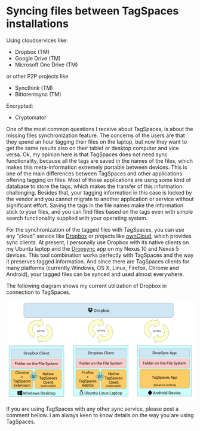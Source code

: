 # Syncing files between TagSpaces installations

Using cloudservices like:

* Dropbox (TM)
* Google Drive (TM)
* Microsoft One Drive (TM)


or other P2P projects like

* Syncthink (TM)
* Bittorentsync (TM)

Encrypted:

* Cryptomator

One of the most common questions I receive about TagSpaces, is about the missing files synchronization feature. The concerns of the users are that they spend an hour tagging their files on the laptop, but now they want to get the same results also on their tablet or desktop computer and vice versa. Ok, my opinion here is that TagSpaces does not need sync functionality, because all the tags are saved in the names of the files, which makes this meta-information extremely portable between devices. This is one of the main differences between TagSpaces and other applications offering tagging on files. Most of those applications are using some kind of database to store the tags, which makes the transfer of this information challenging. Besides that, your tagging information in this case is locked by the vendor and you cannot migrate to another application or service without significant effort. Saving the tags in the file names make the information stick to your files, and you can find files based on the tags even with simple search functionality supplied with your operating system.

For the synchronization of the tagged files with TagSpaces, you can use any "cloud" service like <a href="http://dropbox.com" target="_blank">Dropbox</a> or projects like <a href="http://owncloud.org" target="_blank">ownCloud</a>, which provides sync clients. At present, I personally use Dropbox with its native clients on my Ubuntu laptop and the <a href="https://play.google.com/store/apps/details?id=com.ttxapps.dropsync&amp;hl=en">Dropsync</a> app on my Nexus 10 and Nexus 5 devices. This tool combination works perfectly with TagSpaces and the way it preserves tagged information. And since there are TagSpaces clients for many platforms (currently Windows, OS X, Linux, Firefox, Chrome and Android), your tagged files can be synced and used almost everywhere.

The following diagram shows my current utilization of Dropbox in connection to TagSpaces.

![Picture showing synching of tagged files with dropbox](/media/tagspaces-dropbox-sync.png)

If you are using TagSpaces with any other sync service, please post a comment bellow. I am always keen to know details on the way you are using TagSpaces.
